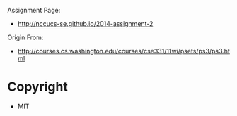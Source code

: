 Assignment Page:
 * http://nccucs-se.github.io/2014-assignment-2

Origin From:
 * http://courses.cs.washington.edu/courses/cse331/11wi/psets/ps3/ps3.html

# Copyright
 * MIT
